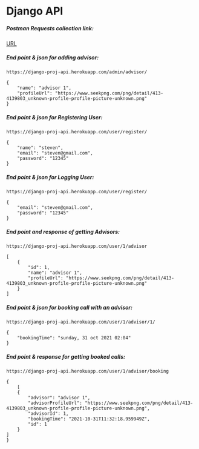 # Django API 

##### Postman Requests collection link: 
[URL](https://go.postman.co/workspace/My-Workspace~60ee7954-5627-4d70-8dc5-c9e4b31d61ae/collection/13905733-02816b2d-92df-4248-ad82-d0e7e90dc174)


##### End point & json for adding advisor:

```https://django-proj-api.herokuapp.com/admin/advisor/```

```
{
    "name": "advisor 1",
    "profileUrl": "https://www.seekpng.com/png/detail/413-4139803_unknown-profile-profile-picture-unknown.png"
}
```

##### End point & json for Registering User:

```https://django-proj-api.herokuapp.com/user/register/```

```
{
    "name": "steven",
    "email": "steven@gmail.com",
    "password": "12345"
}
```

##### End point & json for Logging User:

```https://django-proj-api.herokuapp.com/user/register/```

```
{
    "email": "steven@gmail.com",
    "password": "12345"
}
```

##### End point and response of getting Advisors:

```https://django-proj-api.herokuapp.com/user/1/advisor```

```
[
    {
        "id": 1,
        "name": "advisor 1",
        "profileUrl": "https://www.seekpng.com/png/detail/413-4139803_unknown-profile-profile-picture-unknown.png"
    }
]
```

##### End point & json for booking call with an advisor:

```https://django-proj-api.herokuapp.com/user/1/advisor/1/```

```
{
    "bookingTime": "sunday, 31 oct 2021 02:04"
}
```

##### End point & response for getting booked calls:

```https://django-proj-api.herokuapp.com/user/1/advisor/booking```

```
{
    [
    {
        "advisor": "advisor 1",
        "advisorProfileUrl": "https://www.seekpng.com/png/detail/413-4139803_unknown-profile-profile-picture-unknown.png",
        "advisorId": 1,
        "bookingTime": "2021-10-31T11:32:18.959949Z",
        "id": 1
    }
]
}
```




